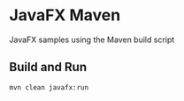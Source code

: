 # JavaFX Maven
JavaFX samples using the Maven build script

## Build and Run
```shell
mvn clean javafx:run 
```